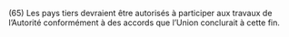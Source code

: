 (65) Les pays tiers devraient être autorisés à participer aux travaux de l’Autorité conformément à des accords que l’Union conclurait à cette fin.